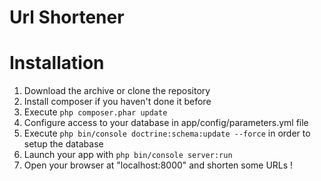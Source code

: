 Url Shortener
=====

Installation
=====

1. Download the archive or clone the repository
2. Install composer if you haven't done it before
3. Execute `php composer.phar update`
4. Configure access to your database in app/config/parameters.yml file
5. Execute `php bin/console doctrine:schema:update --force` in order to setup the database
6. Launch your app with `php bin/console server:run`
7. Open your browser at "localhost:8000" and shorten some URLs !